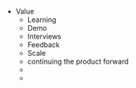 - Value
	- Learning
	- Demo
	- Interviews
	- Feedback
	- Scale
	- continuing the product forward
	-
	-
